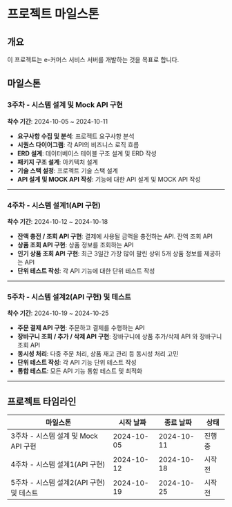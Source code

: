 # 프로젝트 마일스톤

## 개요
이 프로젝트는 e-커머스 서비스 서버를 개발하는 것을 목표로 합니다.

## 마일스톤

### 3주차 - 시스템 설계 및 Mock API 구현
**착수 기간**: 2024-10-05 ~ 2024-10-11

- **요구사항 수집 및 분석**: 프로젝트 요구사항 분석
- **시퀀스 다이어그램**: 각 API의 비즈니스 로직 흐름
- **ERD 설계**: 데이터베이스 테이블 구조 설계 및 ERD 작성
- **패키지 구조 설계**: 아키텍처 설계
- **기술 스택 설정**: 프로젝트 기술 스택 설계
- **API 설계 및 MOCK API 작성**: 기능에 대한 API 설계 및 MOCK API 작성

---

### 4주차 - 시스템 설계1(API 구현)
**착수 기간**: 2024-10-12 ~ 2024-10-18

- **잔액 충전 / 조회 API 구현**: 결제에 사용될 금액을 충전하는 API. 잔액 조회 API
- **상품 조회 API 구현**: 상품 정보를 조회하는 API
- **인기 상품 조회 API 구현**: 최근 3일간 가장 많이 팔린 상위 5개 상품 정보를 제공하는 API
- **단위 테스트 작성**: 각 API 기능에 대한 단위 테스트 작성

---

### 5주차 - 시스템 설계2(API 구현) 및 테스트
**착수 기간**: 2024-10-19 ~ 2024-10-25

- **주문 결제 API 구현**: 주문하고 결제를 수행하는 API
- **장바구니 조회 / 추가 / 삭제 API 구현**: 장바구니에 상품 추가/삭제 API 와 장바구니 조회 API
- **동시성 처리**: 다중 주문 처리, 상품 재고 관리 등 동시성 처리 고민
- **단위 테스트 작성**: 각 API 기능 단위 테스트 작성
- **통합 테스트**: 모든 API 기능 통합 테스트 및 최적화 

---

## 프로젝트 타임라인

| 마일스톤                | 시작 날짜   | 종료 날짜   | 상태         |
| ---------------------- | ----------- | ----------- | ------------ |
| 3주차 - 시스템 설계 및 Mock API 구현 | 2024-10-05  | 2024-10-11  | 진행 중      |
| 4주차 - 시스템 설계1(API 구현)   | 2024-10-12 | 2024-10-18 | 시작 전      |
| 5주차 - 시스템 설계2(API 구현) 및 테스트   | 2024-10-19  | 2024-10-25 | 시작 전      |
